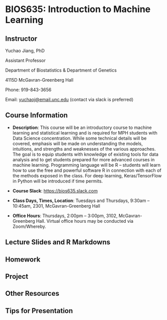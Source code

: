 # BIOS635: Introduction to Machine Learning

## Instructor

Yuchao Jiang, PhD

Assistant Professor

Department of Biostatistics & Department of Genetics

4115D McGavran-Greenberg Hall

Phone:  919-843-3656

Email:  yuchaoj@email.unc.edu (contact via slack is preferred)

## Course Information

* **Description**: This course will be an introductory course to machine learning and statistical learning and is required for MPH students with Data Science concentration. While some technical details will be covered, emphasis will be made on understanding the models, intuitions, and strengths and weaknesses of the various approaches. The goal is to equip students with knowledge of existing tools for data analysis and to get students prepared for more advanced courses in machine learning. Programming language will be R – students will learn how to use the free and powerful software R in connection with each of the methods exposed in the class. For deep learning, Keras/TensorFlow in Python will be introduced if time permits.

* **Course Slack**: https://bios635.slack.com

* **Class Days, Times, Location**: Tuesdays and Thursdays, 9:30am – 10:45am, 2301, McGavran-Greenberg Hall

* **Office Hours**: Thursdays, 2:00pm – 3:00pm, 3102, McGavran-Greenberg Hall. Virtual office hours may be conducted via Zoom/Whereby.

## Lecture Slides and R Markdowns



## Homework

## Project

## Other Resources

## Tips for Presentation

